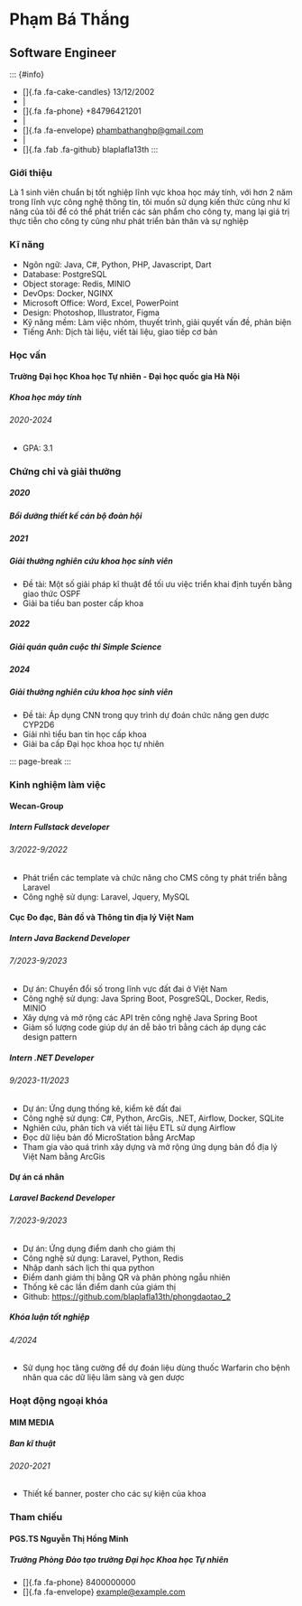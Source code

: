 # Phạm Bá Thắng

## Software Engineer

::: {#info}
- []{.fa .fa-cake-candles} 13/12/2002
- \|
- []{.fa .fa-phone} +84796421201
- \|
- []{.fa .fa-envelope} phambathanghp@gmail.com
- \|
- []{.fa .fab .fa-github} blaplafla13th
:::

### Giới thiệu

Là 1 sinh viên chuẩn bị tốt nghiệp lĩnh vực khoa học máy tính, với hơn 2
năm trong lĩnh vực công nghệ thông tin, tôi muốn sử dụng kiến thức cũng
như kĩ năng của tôi để có thể phát triển các sản phẩm cho công ty, mang
lại giá trị thực tiễn cho công ty cũng như phát triển bản thân và sự
nghiệp

### Kĩ năng

- Ngôn ngữ: Java, C#, Python, PHP, Javascript, Dart
- Database: PostgreSQL
- Object storage: Redis, MINIO
- DevOps: Docker, NGINX
- Microsoft Office: Word, Excel, PowerPoint
- Design: Photoshop, Illustrator, Figma
- Kỹ năng mềm: Làm việc nhóm, thuyết trình, giải quyết vấn đề, phản biện
- Tiếng Anh: Dịch tài liệu, viết tài liệu, giao tiếp cơ bản

### Học vấn

#### Trường Đại học Khoa học Tự nhiên - Đại học quốc gia Hà Nội

##### Khoa học máy tính

###### 2020-2024

- GPA: 3.1

### Chứng chỉ và giải thưởng

##### 2020

##### Bồi dưỡng thiết kế cán bộ đoàn hội


##### 2021

##### Giải thưởng nghiên cứu khoa học sinh viên

- Đề tài: Một số giải pháp kĩ thuật để tối ưu việc triển khai định tuyến
bằng giao thức OSPF
- Giải ba tiểu ban poster cấp khoa

##### 2022

##### Giải quán quân cuộc thi Simple Science


##### 2024

##### Giải thưởng nghiên cứu khoa học sinh viên

- Đề tài: Áp dụng CNN trong quy trình dự đoán chức năng gen dược CYP2D6
- Giải nhì tiểu ban tin học cấp khoa
- Giải ba cấp Đại học khoa học tự nhiên

::: page-break
:::

### Kinh nghiệm làm việc

#### Wecan-Group

##### Intern Fullstack developer

###### 3/2022-9/2022

- Phát triển các template và chức năng cho CMS công ty phát triển bằng
Laravel
- Công nghệ sử dụng: Laravel, Jquery, MySQL

#### Cục Ðo đạc, Bản đồ và Thông tin địa lý Việt Nam

##### Intern Java Backend Developer

###### 7/2023-9/2023

- Dự án: Chuyển đổi số trong lĩnh vực đất đai ở Việt Nam
- Công nghệ sử dụng: Java Spring Boot, PosgreSQL, Docker, Redis, MINIO
- Xây dựng và mở rộng các API trên công nghệ Java Spring Boot
- Giảm số lượng code giúp dự án dễ bảo trì bằng cách áp dụng các design
pattern

##### Intern .NET Developer

###### 9/2023-11/2023

- Dự án: Ứng dụng thống kê, kiểm kê đất đai
- Công nghệ sử dụng: C#, Python, ArcGis, .NET, Airflow, Docker, SQLite
- Nghiên cứu, phân tích và viết tài liệu ETL sử dụng Airflow
- Đọc dữ liệu bản đồ MicroStation bằng ArcMap
- Tham gia vào quá trình xây dựng và mở rộng ứng dụng bản đồ địa lý Việt
Nam bằng ArcGis

#### Dự án cá nhân

##### Laravel Backend Developer

###### 7/2023-9/2023

- Dự án: Ứng dụng điểm danh cho giám thị
- Công nghệ sử dụng: Laravel, Python, Redis
- Nhập danh sách lịch thi qua python
- Điểm danh giám thị bằng QR và phân phòng ngẫu nhiên
- Thống kê các lần điểm danh của giám thị
- Github: https://github.com/blaplafla13th/phongdaotao_2

##### Khóa luận tốt nghiệp

###### 4/2024

- Sử dụng học tăng cường để dự đoán liệu dùng thuốc Warfarin cho bệnh
nhân qua các dữ liệu lâm sàng và gen dược


### Hoạt động ngoại khóa

#### MIM MEDIA

##### Ban kĩ thuật

###### 2020-2021

- Thiết kế banner, poster cho các sự kiện của khoa


### Tham chiếu

#### PGS.TS Nguyễn Thị Hồng Minh

##### Trưởng Phòng Đào tạo trường Đại học Khoa học Tự nhiên

- []{.fa .fa-phone} 8400000000
- []{.fa .fa-envelope} example@example.com
